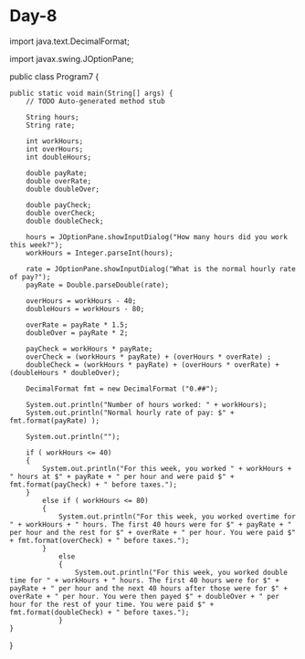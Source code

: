 # Day-8

import java.text.DecimalFormat;

import javax.swing.JOptionPane;


public class Program7 {

	public static void main(String[] args) {
		// TODO Auto-generated method stub
		
        String hours;
        String rate;
        
        int workHours;
        int overHours;
        int doubleHours;
        
        double payRate;
        double overRate;
        double doubleOver;
        
        double payCheck;
        double overCheck;
        double doubleCheck;
        
        hours = JOptionPane.showInputDialog("How many hours did you work this week?");
        workHours = Integer.parseInt(hours);
        
        rate = JOptionPane.showInputDialog("What is the normal hourly rate of pay?");
        payRate = Double.parseDouble(rate);
        
        overHours = workHours - 40;
        doubleHours = workHours - 80;
        
        overRate = payRate * 1.5;
        doubleOver = payRate * 2;
        
        payCheck = workHours * payRate;
        overCheck = (workHours * payRate) + (overHours * overRate) ;
        doubleCheck = (workHours * payRate) + (overHours * overRate) + (doubleHours * doubleOver);
        
        DecimalFormat fmt = new DecimalFormat ("0.##");
        
        System.out.println("Number of hours worked: " + workHours);
        System.out.println("Normal hourly rate of pay: $" + fmt.format(payRate) );
        
        System.out.println("");
        
        if ( workHours <= 40)
        {
            System.out.println("For this week, you worked " + workHours + " hours at $" + payRate + " per hour and were paid $" + fmt.format(payCheck) + " before taxes.");
        }
            else if ( workHours <= 80)
            {
                System.out.println("For this week, you worked overtime for " + workHours + " hours. The first 40 hours were for $" + payRate + " per hour and the rest for $" + overRate + " per hour. You were paid $" + fmt.format(overCheck) + " before taxes.");
            }
                else
                {
                    System.out.println("For this week, you worked double time for " + workHours + " hours. The first 40 hours were for $" + payRate + " per hour and the next 40 hours after those were for $" + overRate + " per hour. You were then payed $" + doubleOver + " per hour for the rest of your time. You were paid $" + fmt.format(doubleCheck) + " before taxes.");
                }
	}

}

